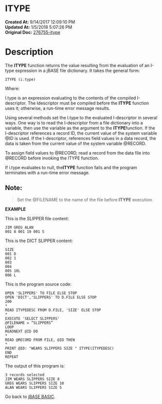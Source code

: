 # ITYPE

**Created At:** 9/14/2017 12:09:10 PM  
**Updated At:** 1/5/2018 5:07:26 PM  
**Original Doc:** [276755-itype](https://docs.jbase.com/36868-jbase-basic/276755-itype)  


# Description

The **ITYPE** function returns the value resulting from the evaluation of an I-type expression in a jBASE file dictionary. It takes the general form:

```
ITYPE (i.type)
```

Where:

I.type is an expression evaluating to the contents of the compiled I-descriptor. The Idescriptor must be compiled before the **ITYPE** function uses it; otherwise, a run-time error message results.

Using several methods set the I.type to the evaluated I-descriptor in several ways. One way is to read the I-descriptor from a file dictionary into a variable, then use the variable as the argument to the **ITYPE**function. If the I-descriptor references a record ID, the current value of the system variable @ID is used. If the I-descriptor, references field values in a data record, the data is taken from the current value of the system variable @RECORD.

To assign field values to @RECORD, read a record from the data file into @RECORD before invoking the ITYPE function.

If i.type evaluates to null, the**ITYPE** function fails and the program terminates with a run-time error message.

## Note:


> Set the @FILENAME to the name of the file before **ITYPE** execution.


**EXAMPLE**

This is the SLIPPER file content:

```
JIM GREG ALAN
001 8 001 10 001 5
```

This is the DICT SLIPPER content:

```
SIZE
001 D
002 1
003
004
005 10L
006 L
```

This is the program source code:

```
OPEN 'SLIPPERS' TO FILE ELSE STOP
OPEN 'DICT','SLIPPERS' TO D.FILE ELSE STOP
200
*
READ ITYPEDESC FROM D.FILE, 'SIZE' ELSE STOP
*
EXECUTE 'SELECT SLIPPERS'
@FILENAME = “SLIPPERS”
LOOP
READNEXT @ID DO
*
READ @RECORD FROM FILE, @ID THEN
*
PRINT @ID: "WEARS SLIPPERS SIZE " ITYPE(ITYPEDESC)
END
REPEAT
```

The output of this program is:

```
3 records selected
JIM WEARS SLIPPERS SIZE 8
GREG WEARS SLIPPERS SIZE 10
ALAN WEARS SLIPPERS SIZE 5
```

Go back to [jBASE BASIC](263498-jbase-basic).
